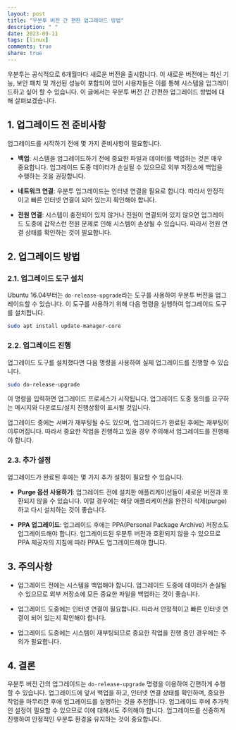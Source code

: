 ```yaml
---
layout: post
title: "우분투 버전 간 편한 업그레이드 방법"
description: " "
date: 2023-09-11
tags: [linux]
comments: true
share: true
---
```


우분투는 공식적으로 6개월마다 새로운 버전을 출시합니다. 이 새로운 버전에는 최신 기능, 보안 패치 및 개선된 성능이 포함되어 있어 사용자들은 이를 통해 시스템을 업그레이드하고 싶어 할 수 있습니다. 이 글에서는 우분투 버전 간 간편한 업그레이드 방법에 대해 살펴보겠습니다.

## 1. 업그레이드 전 준비사항

업그레이드를 시작하기 전에 몇 가지 준비사항이 필요합니다.

- **백업**: 시스템을 업그레이드하기 전에 중요한 파일과 데이터를 백업하는 것은 매우 중요합니다. 업그레이드 도중 데이터가 손실될 수 있으므로 외부 저장소에 백업을 수행하는 것을 권장합니다.

- **네트워크 연결**: 우분투 업그레이드는 인터넷 연결을 필요로 합니다. 따라서 안정적이고 빠른 인터넷 연결이 되어 있는지 확인해야 합니다.

- **전원 연결**: 시스템이 충전되어 있지 않거나 전원이 연결되어 있지 않으면 업그레이드 도중에 갑작스런 전원 문제로 인해 시스템이 손상될 수 있습니다. 따라서 전원 연결 상태를 확인하는 것이 필요합니다.

## 2. 업그레이드 방법

### 2.1. 업그레이드 도구 설치

Ubuntu 16.04부터는 `do-release-upgrade`라는 도구를 사용하여 우분투 버전을 업그레이드할 수 있습니다. 이 도구를 사용하기 위해 다음 명령을 실행하여 업그레이드 도구를 설치합니다.

```bash
sudo apt install update-manager-core
```

### 2.2. 업그레이드 진행

업그레이드 도구를 설치했다면 다음 명령을 사용하여 실제 업그레이드를 진행할 수 있습니다.

```bash
sudo do-release-upgrade
```

이 명령을 입력하면 업그레이드 프로세스가 시작됩니다. 업그레이드 도중 동의를 요구하는 메시지와 다운로드/설치 진행상황이 표시될 것입니다. 

업그레이드 중에는 서버가 재부팅될 수도 있으며, 업그레이드가 완료된 후에는 재부팅이 이루어집니다. 따라서 중요한 작업을 진행하고 있을 경우 주의해서 업그레이드를 진행해야 합니다.

### 2.3. 추가 설정

업그레이드가 완료된 후에는 몇 가지 추가 설정이 필요할 수 있습니다.

- **Purge 옵션 사용하기**: 업그레이드 전에 설치한 애플리케이션들이 새로운 버전과 호환되지 않을 수 있습니다. 이럴 경우에는 해당 애플리케이션을 완전히 삭제(purge)하고 다시 설치하는 것이 좋습니다.

- **PPA 업그레이드**: 업그레이드 후에는 PPA(Personal Package Archive) 저장소도 업그레이드해야 합니다. 업그레이드된 우분투 버전과 호환되지 않을 수 있으므로 PPA 제공자의 지침에 따라 PPA도 업그레이드해야 합니다.

## 3. 주의사항

- 업그레이드 전에는 시스템을 백업해야 합니다. 업그레이드 도중에 데이터가 손실될 수 있으므로 외부 저장소에 모든 중요한 파일을 백업하는 것이 좋습니다.
        
- 업그레이드 도중에는 인터넷 연결이 필요합니다. 따라서 안정적이고 빠른 인터넷 연결이 되어 있는지 확인해야 합니다.

- 업그레이드 도중에는 시스템이 재부팅되므로 중요한 작업을 진행 중인 경우에는 주의가 필요합니다.

## 4. 결론

우분투 버전 간의 업그레이드는 `do-release-upgrade` 명령을 이용하여 간편하게 수행할 수 있습니다. 업그레이드에 앞서 백업을 하고, 인터넷 연결 상태를 확인하며, 중요한 작업을 마무리한 후에 업그레이드를 실행하는 것을 추천합니다. 업그레이드 후에 추가적인 설정이 필요할 수 있으므로 이에 대해서도 주의해야 합니다. 업그레이드를 신중하게 진행하여 안정적인 우분투 환경을 유지하는 것이 중요합니다.